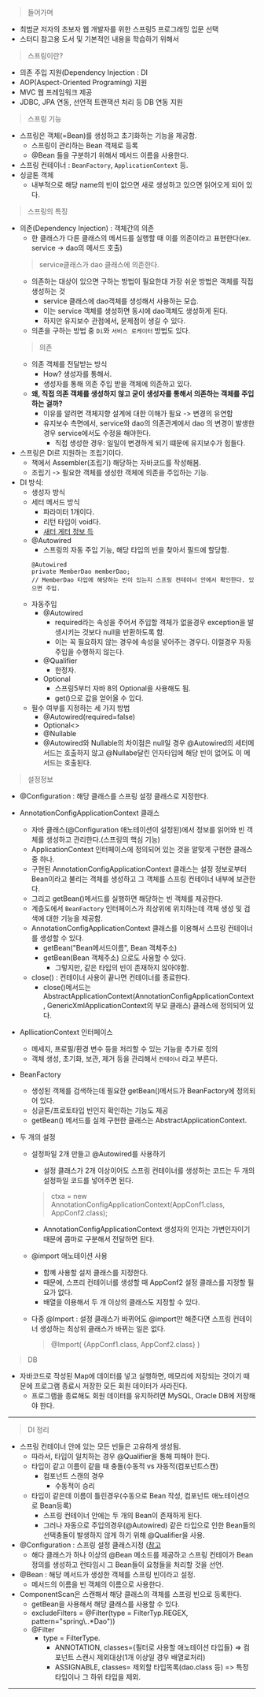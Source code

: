 > 들어가며  
* 최범균 저자의 초보자 웹 개발자를 위한 스프링5 프로그래밍 입문 선택
* 스터디 참고용 도서 및 기본적인 내용을 학습하기 위해서  
  

> 스프링이란?  
* 의존 주입 지원(Dependency Injection : DI  
* AOP(Aspect-Oriented Programing) 지원  
* MVC 웹 프레임워크 제공  
* JDBC, JPA 연동, 선언적 트랜잭션 처리 등 DB 연동 지원  
  
> 스프링 기능  
* 스프링은 객체(=Bean)를 생성하고 초기화하는 기능을 제공함.  
  - 스프링이 관리하는 Bean 객체로 등록  
  - @Bean 들을 구분하기 위해서 메서드 이름을 사용한다.  
* 스프링 컨테이너 : `BeanFactory`, `ApplicationContext` 등.  
* 싱글톤 객체  
  - 내부적으로 해당 name의 빈이 없으면 새로 생성하고 있으면 읽어오게 되어 있다.  
> 스프링의 특징  
* 의존(Dependency Injection) : 객체간의 의존  
  - 한 클래스가 다른 클래스의 메서드를 실행할 때 이를 의존이라고 표현한다(ex. service -> dao의 메서드 호출)  
  > service클래스가 dao 클래스에 의존한다.  
  - 의존하는 대상이 있으면 구하는 방법이 필요한대 가장 쉬운 방법은 객체를 직접 생성하는 것
    - service 클래스에 dao객체를 생성해서 사용하는 모습.  
    - 이는 service 객체를 생성하면 동시에 dao객체도 생성하게 된다.  
    - 하지만 유지보수 관점에서, 문제점이 생길 수 있다.  
  - 의존을 구하는 방법 중 `Di`와 `서비스 로케이터` 방법도 있다. 
  > 의존  
  - 의존 객체를 전달받는 방식  
    - How? 생성자를 통해서.  
    - 생성자를 통해 의존 주입 받을 객체에 의존하고 있다.  
  - **왜, 직접 의존 객체를 생성하지 않고 굳이 생성자를 통해서 의존하는 객체를 주입하는 걸까?**  
    - 이유를 알려면 객체지향 설계에 대한 이해가 필요 -> 변경의 유연함  
    - 유지보수 측면에서, service와 dao의 의존관계에서 dao 의 변경이 발생한 경우 service에서도 수정을 해야한다.  
      - 직접 생성한 경우: 일일이 변경하게 되기 떄문에 유지보수가 힘들다.  
* 스프링은 DI르 지원하는 조립기이다.  
  - 책에서 Assembler(조립기) 해당하는 자바코드를 작성해봄.  
  - 조립기 -> 필요한 객체를 생성한 객체에 의존을 주입하는 기능.  
* DI 방식:  
  - 생성자 방식  
  - 세터 메서드 방식  
    - 파라미터 1개이다.  
    - 리턴 타입이 void다.  
    - [새터,게터 정보 득](http://bit.ly/22Rj2Ar)  
  - @Autowired  
    - 스프링의 자동 주입 기능, 해당 타입의 빈을 찾아서 필드에 할당함.  
    ```
    @Autowired
    private MemberDao memberDao;
    // MemberDao 타입에 해당하는 빈이 있는지 스프링 컨테이너 안에서 확인한다. 있으면 주입.
    ```
  - 자동주입  
    - @Autowired  
      - required라는 속성을 주어서 주입할 객체가 없을경우 exception을 발생시키는 것보다 null을 반환하도록 함.  
      - 이는 꼭 필요하지 않는 경우에 속성을 넣어주는 경우다. 이럴경우 자동주입을 수행하지 않는다.  
    - @Qualifier  
      - 한정자.  
    - Optional
      - 스프링5부터 자바 8의 Optional을 사용해도 됨.  
      - get()으로 값을 얻어올 수 있다.  
  - 필수 여부를 지정하는 세 가지 방법  
    - @Autowired(required=false)
    - Optional<>
    - @Nullable
    - @Autowired와 Nullable의 차이점은 null일 경우 @Autowired의 세터메서드는 호출하지 않고 @Nullabe달린 인자타입에 해당 빈이 없어도 이 메서드는 호출된다.  

> 설정정보  
* @Configuration : 해당 클래스를 스프링 설정 클래스로 지정한다.  
* AnnotationConfigApplicationContext 클래스  
  - 자바 클래스(@Configuration 애노테이션이 설정된)에서 정보를 읽어와 빈 객체를 생성하고 관리한다.(스프링의 핵심 기능)  
  - ApplicationContext 인터페이스에 정의되어 있는 것을 알맞게 구현한 클래스 중 하나.  
  - 구현된 AnnotationConfigApplicationContext 클래스는 설정 정보로부터 Bean이라고 불리는 객체를 생성하고 그 객체를 스프링 컨테이너 내부에 보관한다.  
  - 그리고 getBean()메서드를 실행하면 해당하는 빈 객체를 제공한다.  
  - 계층도에서 `BeanFactory` 인터페이스가 최상위에 위치하는데 객체 생성 및 검색에 대한 기능을 제공함.  
  - AnnotationConfigApplicationContext 클래스를 이용해서 스프링 컨테이너를 생성할 수 있다.  
    - getBean("Bean메서드이름", Bean 객체주소)  
    - getBean(Bean 객체주소) 으로도 사용할 수 있다.
      - 그렇지만, 같은 타입의 빈이 존재하지 않아야함.  
  - close() : 컨테이너 사용이 끝나면 컨테이너를 종료한다.  
    - close()메서드는 AbstractApplicationContext(AnnotationConfigApplicationContext, GenericXmlApplicationContext의  부모 클래스) 클래스에 정의되어 있다. 
  
* ApllicationContext 인터페이스  
  - 메세지, 프로필/환경 변수 등을 처리할 수 있는 기능을 추가로 정의  
  - 객체 생성, 초기화, 보관, 제거 등을 관리해서 `컨테이너` 라고 부른다.
  
* BeanFactory  
  - 생성된 객체를 검색하는데 필요한 getBean()메서드가 BeanFactory에 정의되어 있다.  
  - 싱글톤/프로토타입 빈인지 확인하는 기능도 제공  
  - getBean() 메서드를 실제 구현한 클래스는 AbstractApplicationContext.  
  
* 두 개의 설정  
  - 설정파일 2개 만들고 @Autowired를 사용하기
    - 설정 클래스가 2개 이상이어도 스프링 컨테이너를 생성하는 코드는 두 개의 설정파일 코드를 넣어주면 된다.  
    > ctxa = new AnnotationConfigApplicationContext(AppConf1.class, AppConf2.class);  
    - AnnotationConfigApplicationContext 생성자의 인자는 가변인자이기 때문에 콤마로 구분해서 전달하면 된다.  
  - @import 애노테이션 사용  
    - 함꼐 사용할 설저 클래스를 지정한다.
    - 때문에, 스프리 컨테이너를 생성할 때 AppConf2 설정 클래스를 지정할 필요가 없다.  
    - 배열을 이용해서 두 개 이상의 클래스도 지정할 수 있다.  

  - 다중 @Import : 설정 클래스가 바뀌어도 @import만 해준다면 스프링 컨테이너 생성하는 최상위 클래스가 바뀌는 일은 없다.  
    > @Import( {AppConf1.class, AppConf2.class} )  

> DB  
* 자바코드로 작성된 Map에 데이터를 넣고 실행하면, 메모리에 저장되는 것이기 때문에 프로그램 종료시 저장한 모든 회원 데이터가 사라진다.  
  - 프로그램을 종료해도 회원 데이터를 유지하려면 MySQL, Oracle DB에 저장해야 한다.  
  
***
> DI 정리  
* 스프링 컨테이너 안에 있는 모든 빈들은 고유하게 생성됨.  
  - 따라서, 타입이 일치하는 경우 @Qualifier을 통해 피해야 한다.  
  - 타입이 같고 이름이 같을 때 충돌(수동적 vs 자동적(컴포넌트스캔)
    - 컴포넌트 스캔의 경우  
      - 수동적이 승리  
  - 타입이 같은데 이름이 틀린경우(수동으로 Bean 작성, 컴포넌트 애노테이션으로 Bean등록)  
    - 스프링 컨테이너 안에는 두 개의 Bean이 존재하게 된다.  
    - 그러나 자동으로 주입의경우(@Autowired) 같은 타입으로 인한 Bean들의 선택충돌이 발생하지 않게 하기 위해 @Qualifier을 사용.  
* @Configuration  : 스프링 설정 클래스지정  ([참고](http://tech.javacafe.io/spring/2018/11/04/스프링-Configuration-어노테이션-예제/)  
  - 해다 클래스가 하나 이상의 @Bean 메소드를 제공하고 스프링 컨테이가 Bean정의를 생성하고 런타임시 그 Bean들이 요청들을 처리할 것을 선언.  
* @Bean : 해당 메서드가 생성한 객체를 스프링 빈이라고 설정.  
  - 메서드의 이름을 빈 객체의 이름으로 사용한다.  
* ComponentScan은 스캔해서 해당 클래스의 객체를 스프링 빈으로 등록한다.  
  - getBean을 사용해서 해당 클래스를 사용할 수 있다.
  - excludeFilters = @Filter(type = FilterTyp.REGEX, pattern="spring\\..*Dao"))
  - @Filter
    - type = FilterType.
      - ANNOTATION, classes={필터로 사용할 애노테이션 타입들} => 컴포넌트 스캔시 제외대상(1개 이상일 경우 배열로처리)  
      - ASSIGNABLE, classes= 제외할 타입목록(dao.class 등) => 특정 타입이나 그 하위 타입을 제외.  
      
     

***
